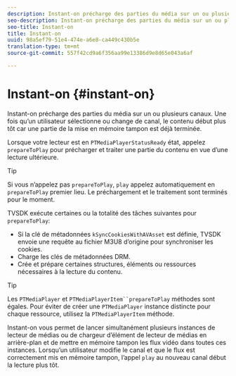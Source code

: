 ```yaml
---
description: Instant-on précharge des parties du média sur un ou plusieurs canaux. Une fois qu’un utilisateur sélectionne ou change de canal, le contenu début plus tôt car une partie de la mise en mémoire tampon est déjà terminée.
seo-description: Instant-on précharge des parties du média sur un ou plusieurs canaux. Une fois qu’un utilisateur sélectionne ou change de canal, le contenu début plus tôt car une partie de la mise en mémoire tampon est déjà terminée.
seo-title: Instant-on
title: Instant-on
uuid: 98a5ef79-51e4-474e-a6e8-ca449c430b5e
translation-type: tm+mt
source-git-commit: 557f42cd9a6f356aa99e13386d9e8d65e043a6af

---
```



# Instant-on {#instant-on}

Instant-on précharge des parties du média sur un ou plusieurs canaux. Une fois qu’un utilisateur sélectionne ou change de canal, le contenu début plus tôt car une partie de la mise en mémoire tampon est déjà terminée.

Lorsque votre lecteur est en `PTMediaPlayerStatusReady` état, appelez `prepareToPlay` pour précharger et traiter une partie du contenu en vue d’une lecture ultérieure.

>[!TIP]
>
>Si vous n’appelez pas `prepareToPlay`, `play` appelez automatiquement en `prepareToPlay` premier lieu. Le préchargement et le traitement sont terminés pour le moment.

TVSDK exécute certaines ou la totalité des tâches suivantes pour `prepareToPlay`:

* Si la clé de métadonnées `kSyncCookiesWithAVAsset` est définie, TVSDK envoie une requête au fichier M3U8 d’origine pour synchroniser les cookies.
* Charge les clés de métadonnées DRM.
* Crée et prépare certaines structures, éléments ou ressources nécessaires à la lecture du contenu.

>[!TIP]
>
>Les `PTMediaPlayer` et `PTMediaPlayerItem``prepareToPlay` méthodes sont égales. Pour éviter de créer une `PTMediaPlayer` instance distincte pour chaque ressource, utilisez la `PTMediaPlayerItem` méthode.

Instant-on vous permet de lancer simultanément plusieurs instances de lecteur de médias ou de chargeur d’élément de lecteur de médias en arrière-plan et de mettre en mémoire tampon les flux vidéo dans toutes ces instances. Lorsqu’un utilisateur modifie le canal et que le flux est correctement mis en mémoire tampon, l’appel `play` au nouveau canal début la lecture plus tôt.